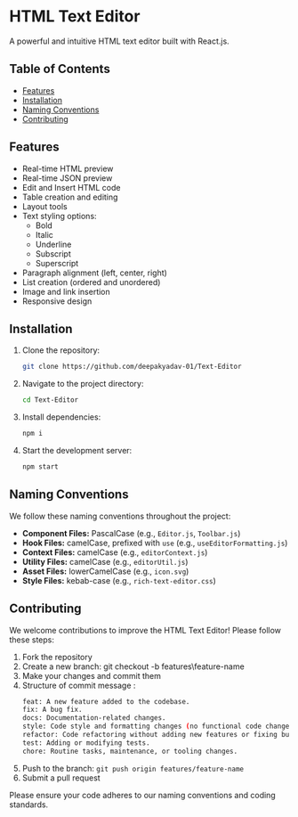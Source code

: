 # HTML Text Editor

A powerful and intuitive HTML text editor built with React.js.

## Table of Contents

- [Features](#features)
- [Installation](#installation)
- [Naming Conventions](#naming-conventions)
- [Contributing](#contributing)

## Features

- Real-time HTML preview
- Real-time JSON preview
- Edit and Insert HTML code
- Table creation and editing
- Layout tools
- Text styling options:
  - Bold
  - Italic
  - Underline
  - Subscript
  - Superscript
- Paragraph alignment (left, center, right)
- List creation (ordered and unordered)
- Image and link insertion
- Responsive design

## Installation

1. Clone the repository:
   ```bash
   git clone https://github.com/deepakyadav-01/Text-Editor
2. Navigate to the project directory:
   ```bash
   cd Text-Editor
3. Install dependencies:
   ```bash
   npm i
4. Start the development server:
   ```bash
   npm start

## Naming Conventions

We follow these naming conventions throughout the project:

- **Component Files:** PascalCase (e.g., `Editor.js`, `Toolbar.js`)
- **Hook Files:** camelCase, prefixed with `use` (e.g., `useEditorFormatting.js`)
- **Context Files:** camelCase (e.g., `editorContext.js`)
- **Utility Files:** camelCase (e.g., `editorUtil.js`)
- **Asset Files:** lowerCamelCase (e.g., `icon.svg`)
- **Style Files:** kebab-case (e.g., `rich-text-editor.css`)

## Contributing
 
We welcome contributions to improve the HTML Text Editor! Please follow these steps:
1. Fork the repository
2. Create a new branch: git checkout -b features\feature-name
3. Make your changes and commit them
4. Structure of commit message :
   ```bash
   feat: A new feature added to the codebase.
   fix: A bug fix.
   docs: Documentation-related changes.
   style: Code style and formatting changes (no functional code changes).
   refactor: Code refactoring without adding new features or fixing bugs.
   test: Adding or modifying tests.
   chore: Routine tasks, maintenance, or tooling changes.
5. Push to the branch: `git push origin features/feature-name`
6. Submit a pull request

Please ensure your code adheres to our naming conventions and coding standards.

